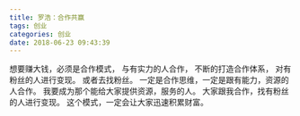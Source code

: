 ```yaml
---
title: 罗浩：合作共赢
tags: 创业
categories: 创业
date: 2018-06-23 09:43:39
---
```


想要赚大钱，必须是合作模式，
与有实力的人合作，
不断的打造合作体系，
对有粉丝的人进行变现。
或者去找粉丝。
一定是合作思维，一定是跟有能力，资源的人合作。
我要成为那个能给大家提供资源，服务的人。
大家跟我合作，找有粉丝的人进行变现。
这个模式，一定会让大家迅速积累财富。